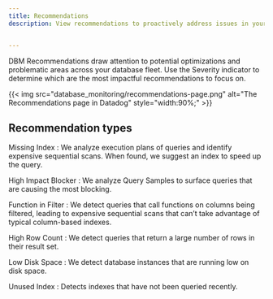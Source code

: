 ```yaml
---
title: Recommendations
description: View recommendations to proactively address issues in your system


---
```


DBM Recommendations draw attention to potential optimizations and problematic areas across your database fleet. Use the Severity indicator to determine which are the most impactful recommendations to focus on.

{{< img src="database_monitoring/recommendations-page.png" alt="The Recommendations page in Datadog" style="width:90%;" >}}

## Recommendation types

Missing Index
: We analyze execution plans of queries and identify expensive sequential scans. When found, we suggest an index to speed up the query.

High Impact Blocker
: We analyze Query Samples to surface queries that are causing the most blocking.

Function in Filter
: We detect queries that call functions on columns being filtered, leading to expensive sequential scans that can’t take advantage of typical column-based indexes.

High Row Count
: We detect queries that return a large number of rows in their result set.

Low Disk Space
: We detect database instances that are running low on disk space.

Unused Index
: Detects indexes that have not been queried recently.

